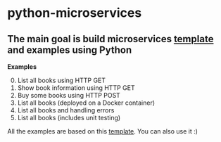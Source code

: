 # python-microservices
The main goal is build microservices [template](./00-template) and examples using Python
---

**Examples**

0. List all books using HTTP GET
1. Show book information using HTTP GET
2. Buy some books using HTTP POST
3. List all books (deployed on a Docker container)
4. List all books and handling errors
5. List all books (includes unit testing)

All the examples are based on this [template](./00-template). You can also use it :)